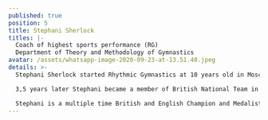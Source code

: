 ```yaml
---
published: true
position: 5
title: Stephani Sherlock
titles: |-
  Coach of highest sports performance (RG)
  Department of Theory and Methodology of Gymnastics
avatar: /assets/whatsapp-image-2020-09-23-at-13.51.40.jpeg
details: >-
  Stephani Sherlock started Rhythmic Gymnastics at 10 years old in Moscow. 

  3,5 years later Stephani became a member of British National Team in 2011 and has since represented Great Britain and England at international events such as two Commonwealth Games (2014, 2018), two World Championships (2014, 2015), two European Championships (2015, 2017) and two World University Games (2015, 2017).

  Stephani is a multiple time British and English Champion and Medalist and 2016 All-Around British Senior Champion.
---
```

